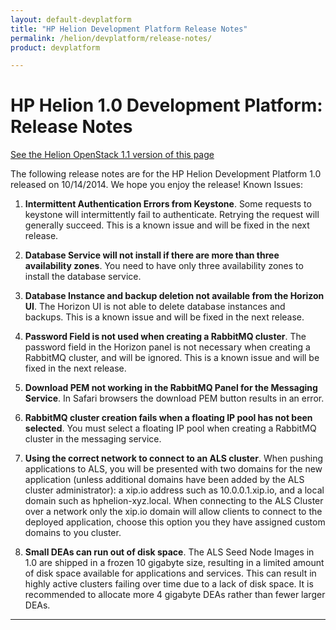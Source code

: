 ```yaml
---
layout: default-devplatform
title: "HP Helion Development Platform Release Notes"
permalink: /helion/devplatform/release-notes/
product: devplatform

---
```

<!--PUBLISHED-->

# HP Helion 1.0 Development Platform: Release Notes
[See the Helion OpenStack 1.1 version of this page](/helion/devplatform/1.1/release-notes/)


The following release notes are for the HP Helion Development Platform 1.0 released on 10/14/2014. We hope you enjoy the release!
Known Issues:

1. **Intermittent Authentication Errors from Keystone**. Some requests to keystone will intermittently fail to authenticate. Retrying the request will generally succeed. This is a known issue and will be fixed in the next release.

1. **Database Service will not install if there are more than three availability zones**. You need to have only three availability zones to install the database service.

1. **Database Instance and backup deletion not available from the Horizon UI**. The Horizon UI is not able to delete database instances and backups. This is a known issue and will be fixed in the next release.

2. **Password Field is not used when creating a RabbitMQ cluster**. The password field in the Horizon panel is not necessary when creating a RabbitMQ cluster, and will be ignored. This is a known issue and will be fixed in the next release.

3. **Download PEM not working in the RabbitMQ Panel for the Messaging Service**. In Safari browsers the download PEM button results in an error. 

4. **RabbitMQ cluster creation fails when a floating IP pool has not been selected**. You must select a floating IP pool when creating a RabbitMQ cluster in the messaging service.

5. **Using the correct network to connect to an ALS cluster**. When pushing applications to ALS, you will be presented with two domains for the new application (unless additional domains have been added by the ALS cluster administrator): a xip.io address such as 10.0.0.1.xip.io, and a local domain such as hphelion-xyz.local. When connecting to the ALS Cluster over a network only the xip.io domain will allow clients to connect to the deployed application, choose this option you they have assigned custom domains to you cluster.

7. **Small DEAs can run out of disk space**. The ALS Seed Node Images in 1.0 are shipped in a frozen 10 gigabyte size, resulting in a limited amount of disk space available for applications and services. This can result in highly active clusters failing over time due to a lack of disk space. It is recommended to allocate more 4 gigabyte DEAs rather than fewer larger DEAs.



----
